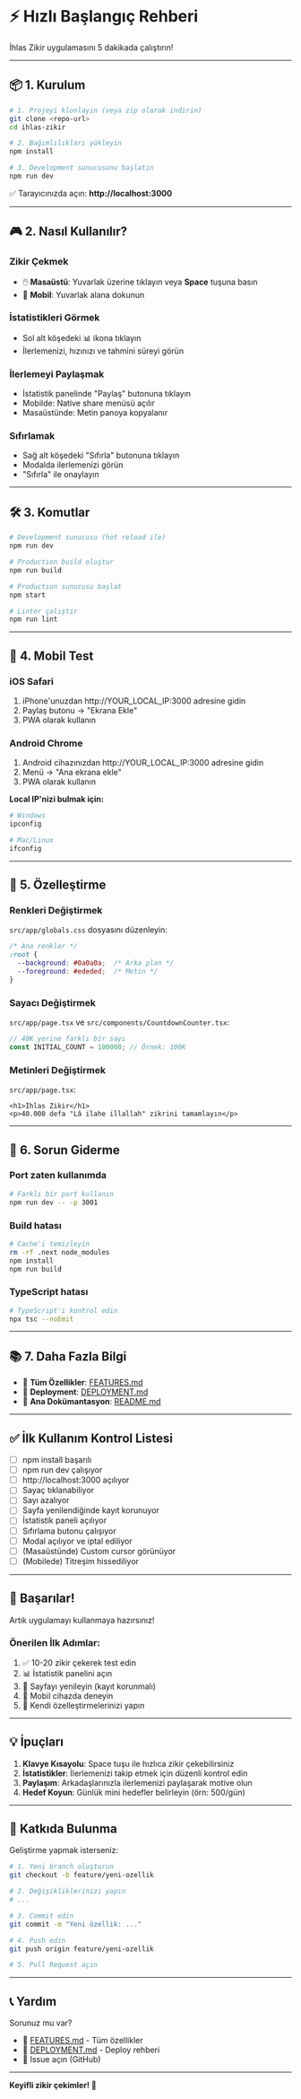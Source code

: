 # ⚡ Hızlı Başlangıç Rehberi

İhlas Zikir uygulamasını 5 dakikada çalıştırın!

---

## 📦 1. Kurulum

```bash
# 1. Projeyi klonlayın (veya zip olarak indirin)
git clone <repo-url>
cd ihlas-zikir

# 2. Bağımlılıkları yükleyin
npm install

# 3. Development sunucusunu başlatın
npm run dev
```

✅ Tarayıcınızda açın: **http://localhost:3000**

---

## 🎮 2. Nasıl Kullanılır?

### Zikir Çekmek
- 🖱️ **Masaüstü**: Yuvarlak üzerine tıklayın veya **Space** tuşuna basın
- 📱 **Mobil**: Yuvarlak alana dokunun

### İstatistikleri Görmek
- Sol alt köşedeki 📊 ikona tıklayın
- İlerlemenizi, hızınızı ve tahmini süreyi görün

### İlerlemeyi Paylaşmak
- İstatistik panelinde "Paylaş" butonuna tıklayın
- Mobilde: Native share menüsü açılır
- Masaüstünde: Metin panoya kopyalanır

### Sıfırlamak
- Sağ alt köşedeki "Sıfırla" butonuna tıklayın
- Modalda ilerlemenizi görün
- "Sıfırla" ile onaylayın

---

## 🛠️ 3. Komutlar

```bash
# Development sunucusu (hot reload ile)
npm run dev

# Production build oluştur
npm run build

# Production sunucusu başlat
npm start

# Linter çalıştır
npm run lint
```

---

## 📱 4. Mobil Test

### iOS Safari
1. iPhone'unuzdan http://YOUR_LOCAL_IP:3000 adresine gidin
2. Paylaş butonu → "Ekrana Ekle"
3. PWA olarak kullanın

### Android Chrome
1. Android cihazınızdan http://YOUR_LOCAL_IP:3000 adresine gidin
2. Menü → "Ana ekrana ekle"
3. PWA olarak kullanın

**Local IP'nizi bulmak için:**
```bash
# Windows
ipconfig

# Mac/Linux
ifconfig
```

---

## 🎨 5. Özelleştirme

### Renkleri Değiştirmek
`src/app/globals.css` dosyasını düzenleyin:

```css
/* Ana renkler */
:root {
  --background: #0a0a0a;  /* Arka plan */
  --foreground: #ededed;  /* Metin */
}
```

### Sayacı Değiştirmek
`src/app/page.tsx` ve `src/components/CountdownCounter.tsx`:

```typescript
// 40K yerine farklı bir sayı
const INITIAL_COUNT = 100000; // Örnek: 100K
```

### Metinleri Değiştirmek
`src/app/page.tsx`:

```tsx
<h1>İhlas Zikir</h1>
<p>40.000 defa "Lâ ilahe illallah" zikrini tamamlayın</p>
```

---

## 🐛 6. Sorun Giderme

### Port zaten kullanımda
```bash
# Farklı bir port kullanın
npm run dev -- -p 3001
```

### Build hatası
```bash
# Cache'i temizleyin
rm -rf .next node_modules
npm install
npm run build
```

### TypeScript hatası
```bash
# TypeScript'i kontrol edin
npx tsc --noEmit
```

---

## 📚 7. Daha Fazla Bilgi

- 📖 **Tüm Özellikler**: [FEATURES.md](./FEATURES.md)
- 🚀 **Deployment**: [DEPLOYMENT.md](./DEPLOYMENT.md)
- 📘 **Ana Dokümantasyon**: [README.md](./README.md)

---

## ✅ İlk Kullanım Kontrol Listesi

- [ ] npm install başarılı
- [ ] npm run dev çalışıyor
- [ ] http://localhost:3000 açılıyor
- [ ] Sayaç tıklanabiliyor
- [ ] Sayı azalıyor
- [ ] Sayfa yenilendiğinde kayıt korunuyor
- [ ] İstatistik paneli açılıyor
- [ ] Sıfırlama butonu çalışıyor
- [ ] Modal açılıyor ve iptal ediliyor
- [ ] (Masaüstünde) Custom cursor görünüyor
- [ ] (Mobilede) Titreşim hissediliyor

---

## 🎉 Başarılar!

Artık uygulamayı kullanmaya hazırsınız!

### Önerilen İlk Adımlar:
1. ✅ 10-20 zikir çekerek test edin
2. 📊 İstatistik panelini açın
3. 🔄 Sayfayı yenileyin (kayıt korunmalı)
4. 📱 Mobil cihazda deneyin
5. 🎨 Kendi özelleştirmelerinizi yapın

---

## 💡 İpuçları

1. **Klavye Kısayolu**: Space tuşu ile hızlıca zikir çekebilirsiniz
2. **İstatistikler**: İlerlemenizi takip etmek için düzenli kontrol edin
3. **Paylaşım**: Arkadaşlarınızla ilerlemenizi paylaşarak motive olun
4. **Hedef Koyun**: Günlük mini hedefler belirleyin (örn: 500/gün)

---

## 🤝 Katkıda Bulunma

Geliştirme yapmak isterseniz:

```bash
# 1. Yeni branch oluşturun
git checkout -b feature/yeni-ozellik

# 2. Değişikliklerinizi yapın
# ...

# 3. Commit edin
git commit -m "Yeni özellik: ..."

# 4. Push edin
git push origin feature/yeni-ozellik

# 5. Pull Request açın
```

---

## 📞 Yardım

Sorunuz mu var?
- 📖 [FEATURES.md](./FEATURES.md) - Tüm özellikler
- 🚀 [DEPLOYMENT.md](./DEPLOYMENT.md) - Deploy rehberi
- 💬 Issue açın (GitHub)

---

**Keyifli zikir çekimler! 🤲**

